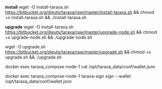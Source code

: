 
**install**
wget -O install-taraxa.sh https://bitbucket.org/dieuts/taraxa/raw/master/install-taraxa.sh && chmod +x install-taraxa.sh && ./install-taraxa.sh


**upgrade**
wget -O install-taraxa.sh https://bitbucket.org/dieuts/taraxa/raw/master/upgrade-node.sh && chmod +x upgrade-node.sh && ./upgrade-node.sh


wget -O upgrade.sh https://bitbucket.org/dieuts/taraxa/raw/master/upgrade.sh && chmod +x upgrade.sh && ./upgrade.sh


docker exec taraxa_compose-node-1 cat /opt/taraxa_data/conf/wallet.json


docker exec taraxa_compose-node-1 taraxa-sign sign --wallet /opt/taraxa_data/conf/wallet.json